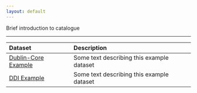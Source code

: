 ```yaml
---
layout: default
---
```


Brief introduction to catalogue

* * *


| Dataset | Description |
|:--------|:------------|
| [Dublin-Core Example](./dublin-core_example.html) | Some text describing this example dataset |
| [DDI Example](./ddi_example.html) | Some text describing this example dataset |

